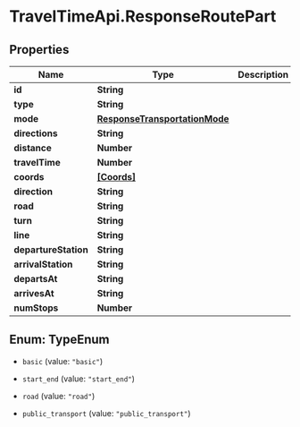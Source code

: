 # TravelTimeApi.ResponseRoutePart

## Properties

Name | Type | Description | Notes
------------ | ------------- | ------------- | -------------
**id** | **String** |  | 
**type** | **String** |  | 
**mode** | [**ResponseTransportationMode**](ResponseTransportationMode.md) |  | 
**directions** | **String** |  | 
**distance** | **Number** |  | 
**travelTime** | **Number** |  | 
**coords** | [**[Coords]**](Coords.md) |  | 
**direction** | **String** |  | [optional] 
**road** | **String** |  | [optional] 
**turn** | **String** |  | [optional] 
**line** | **String** |  | [optional] 
**departureStation** | **String** |  | [optional] 
**arrivalStation** | **String** |  | [optional] 
**departsAt** | **String** |  | [optional] 
**arrivesAt** | **String** |  | [optional] 
**numStops** | **Number** |  | [optional] 



## Enum: TypeEnum


* `basic` (value: `"basic"`)

* `start_end` (value: `"start_end"`)

* `road` (value: `"road"`)

* `public_transport` (value: `"public_transport"`)




